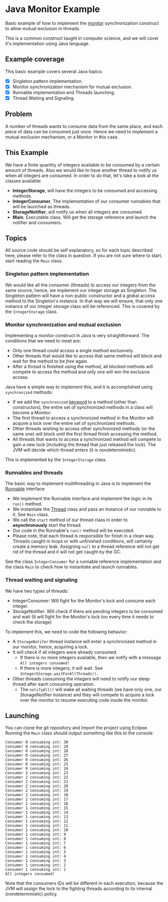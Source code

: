 # Java Monitor Example
Basic example of how to implement the [monitor](https://en.wikipedia.org/wiki/Monitor_%28synchronization%29) synchronization construct to allow mutual exclusion in threads.

This is a common construct taught in computer science, and we will cover it's implementation using Java language.

## Example coverage
This basic example covers several Java topics:
- [x] Singleton pattern implementation.
- [x] Monitor synchronization mechanism for mutual exclusion.
- [x] Runnable implementation and Threads launching.
- [x] Thread Waiting and Signaling.

## Problem
A number of threads wants to consume data from the same place, and each piece of data can be consumed just once. Hence we need to implement a mutual exclusion mechanism, or a Monitor in this case.

## This Example
We have a finite quantity of integers available to be consumed by a certain amount of threads. Also we would like to have another thread to notify us when all integers are consumed. In order to do that, let's take a look at the classes available:
* **IntegerStorage**, will have the integers to be consumed and accessing methods.
* **IntegerConsumer**, The implementation of our consumer runnables that will be launched as threads.
* **StorageNotifier**, will notify us when all integers are consumed.
* **Main**, Executable class. Will get the storage reference and launch the notifier and consumers.

## Topics
All source code should be self explanatory, so for each topic described here, please refer to the class in question. If you are not sure where to start, start reading the `Main` class.

### Singleton pattern implementation
We would like all the consumer (threads) to access our integers from the same source, hence, we implement our integer storage as Singleton.
The Singleton pattern will have a non-public constructor and a global access method to the Singleton's instance. In that way we will ensure, that only one instance of our integer storage class will be referenced.
This is covered by the `IntegerStorage` class.

### Monitor synchronization and mutual exclusion
Implementing a monitor construct in Java is very straightforward. The conditions that we need to meet are:
* Only one thread could access a single method exclusively.
* Other threads that would like to access that same method will block and wait for the method to be *free* again.
* After a thread is finished using the method, all blocked methods will compete to access the method and only one will win the exclusive access.

Java have a simple way to implement this, and it is accomplished using `synchronized` methods:
* If we add the `synchronized` [keyword](https://docs.oracle.com/javase/tutorial/essential/concurrency/syncmeth.html) to a method (other than constructors), the entire set of synchronized methods in a class will become a Monitor.
* The first thread to access a synchronized method in the Monitor will acquire a lock over the entire set of synchronized methods.
* Other threads wishing to access other synchronized methods (or the same one) will block until the first thread finish accessing the method.
* All threads that wants to access a synchronized method will compete to gain a new lock (including the thread that just released the lock). The JVM will decide which thread enters (it is nondeterministic).

This is implemented by the `IntegerStorage` class.

### Runnables and threads
The basic way to implement multithreading in Java is to implement the [Runnable](https://docs.oracle.com/javase/8/docs/api/java/lang/Runnable.html) interface:
* We implement the Runnable interface and implement the logic in its `run()` method.
* We instantiate the [Thread](https://docs.oracle.com/javase/8/docs/api/java/lang/Thread.html) class and pass an instance of our runnable to it. See `Main` class.
* We call the `start` method of our thread class in order to **asynchronously** start the thread.
* Our code in the Runnable's `run()` method will be executed.
* Please note, that each thread is responsible for finish in a clean way. Threads caught in loops or with unfinished conditions, will certainly create a memory leak. Assigning `null` to a thread reference will not get rid of the thread and it will not get caught by the GC.

See the class `IntegerConsumer` for a runnable reference implementation and the class `Main` to check how to instantiate and launch runnables.

### Thread waiting and signaling
We have two types of threads:
* IntegerConsumer: Will fight for the Monitor's lock and consume each integer.
* StorageNotifier: Will check if there are pending integers to be consumed and wait (It will fight for the Monitor's lock too every time it needs to check the storage)

To implement this, we need to code the following behavior:

* A `StorageNotifer` thread instance will enter a synchronized method in our monitor, hence, acquiring a lock.
* It will check if all integers were already consumed.
  * If there is no more integers available, then we notify with a message `All integers consumed!`
  * If there is more integers, it will wait. See `IntegerStorage.waitForAllThreads()`.
* Other threads consuming the integers will need to notify our sleep thread after each consuming operation.
  * The `notifyAll()` will wake all waiting threads (we have only one, our StorageNotifier instance) and they will compete to acquire a lock over the monitor to resume executing code inside the monitor.

## Launching
You can clone the git repository and Import the project using Eclipse.
Running the `Main` class should output something like this to the console:
```
Consumer 0 consuming int: 30
Consumer 0 consuming int: 29
Consumer 0 consuming int: 28
Consumer 0 consuming int: 27
Consumer 0 consuming int: 26
Consumer 0 consuming int: 25
Consumer 0 consuming int: 24
Consumer 2 consuming int: 23
Consumer 2 consuming int: 22
Consumer 2 consuming int: 21
Consumer 2 consuming int: 20
Consumer 2 consuming int: 19
Consumer 2 consuming int: 18
Consumer 2 consuming int: 17
Consumer 1 consuming int: 16
Consumer 1 consuming int: 15
Consumer 1 consuming int: 14
Consumer 1 consuming int: 13
Consumer 1 consuming int: 12
Consumer 1 consuming int: 11
Consumer 1 consuming int: 10
Consumer 1 consuming int: 9
Consumer 1 consuming int: 8
Consumer 1 consuming int: 7
Consumer 1 consuming int: 6
Consumer 1 consuming int: 5
Consumer 1 consuming int: 4
Consumer 1 consuming int: 3
Consumer 1 consuming int: 2
Consumer 1 consuming int: 1
All integers consumed!
```
Note that the consumers IDs will be different in each execution, because the JVM will assign the lock to the fighting threads according to its internal (nondeterministic) policy.